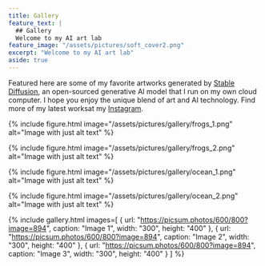 ```yaml
---
title: Gallery
feature_text: |
  ## Gallery
  Welcome to my AI art lab
feature_image: "/assets/pictures/soft_cover2.png"
excerpt: "Welcome to my AI art lab"
aside: true
---
```


Featured here are some of my favorite artworks generated by [Stable Diffusion](https://en.wikipedia.org/wiki/Stable_Diffusion), an open-sourced generative AI model that I run on my own cloud computer. I hope you enjoy the unique blend of art and AI technology. Find more of my latest worksat my [Instagram](https://www.instagram.com/anranandychen/?hl=en).

{% include figure.html image="/assets/pictures/gallery/frogs_1.png" alt="Image with just alt text" %}

{% include figure.html image="/assets/pictures/gallery/frogs_2.png" alt="Image with just alt text" %}

{% include figure.html image="/assets/pictures/gallery/ocean_1.png" alt="Image with just alt text" %}

{% include figure.html image="/assets/pictures/gallery/ocean_2.png" alt="Image with just alt text" %}

{% include gallery.html images=[
    { url: "https://picsum.photos/600/800?image=894", caption: "Image 1", width: "300", height: "400" },
    { url: "https://picsum.photos/600/800?image=894", caption: "Image 2", width: "300", height: "400" },
    { url: "https://picsum.photos/600/800?image=894", caption: "Image 3", width: "300", height: "400" }
] %}
